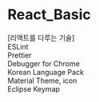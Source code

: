 # React_Basic

[리액트를 다루는 기술]    
ESLint  
Prettier  
Debugger for Chrome  
Korean Language Pack  
Material Theme, icon  
Eclipse Keymap  
